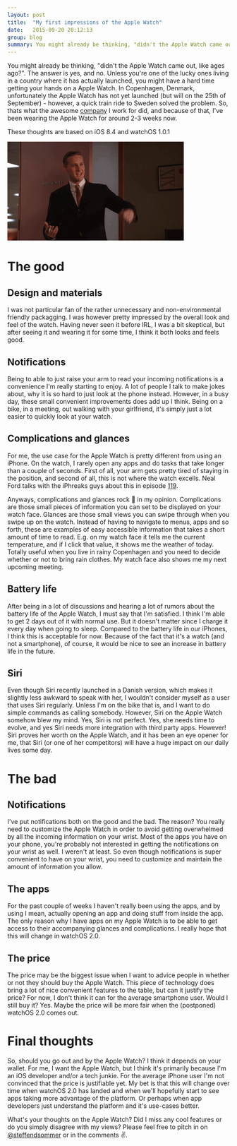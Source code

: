 ```yaml
---
layout: post
title:  "My first impressions of the Apple Watch"
date:   2015-09-20 20:12:13
group: blog
summary: You might already be thinking, "didn't the Apple Watch came out, like ages ago?". The answer is yes, and no. Unless you're one of the lucky ones living in a country where it has actually launched, you might have a hard time getting your hands on a Apple Watch. In Copenhagen, Denmark, unfortunately the Apple Watch has not yet launched (but will on the 25th of September) - however, a quick train ride to Sweden solved the problem. So, thats what the awesome company I work for did, and because of that, I've been wearing the Apple Watch for around 2-3 weeks now.
---
```


You might already be thinking, "didn't the Apple Watch came out, like ages ago?". The answer is yes, and no. Unless you're one of the lucky ones living in a country where it has actually launched, you might have a hard time getting your hands on a Apple Watch. In Copenhagen, Denmark, unfortunately the Apple Watch has not yet launched (but will on the 25th of September) - however, a quick train ride to Sweden solved the problem. So, thats what the awesome [company](http://www.unwire.com) I work for did, and because of that, I've been wearing the Apple Watch for around 2-3 weeks now.

These thoughts are based on iOS 8.4 and watchOS 1.0.1

![The Apple Watch](/assets/posts/applewatch.gif)

# The good

## Design and materials
I was not particular fan of the rather unnecessary and non-environmental friendly packagging. I was however pretty impressed by the overall look and feel of the watch. Having never seen it before IRL, I was a bit skeptical, but after seeing it and wearing it for some time, I think it both looks and feels good.

## Notifications
Being to able to just raise your arm to read your incoming notifications is a convenience I'm really starting to enjoy. A lot of people I talk to make jokes about, why it is so hard to just look at the phone instead. However, in a busy day, these small convenient improvements does add up I think. Being on a bike, in a meeting, out walking with your girlfriend, it's simply just a lot easier to quickly look at your watch.

## Complications and glances
For me, the use case for the Apple Watch is pretty different from using an iPhone. On the watch, I rarely open any apps and do tasks that take longer than a couple of seconds. First of all, your arm gets pretty tired of staying in the position, and second of all, this is not where the watch excells. Neal Ford talks with the iPhreaks guys about this in episode [119](https://devchat.tv/iphreaks/119-ips-ambient-information-and-the-apple-watch-with-neal-ford).

Anyways, complications and glances rock 👊 in my opinion. Complications are those small pieces of information you can set to be displayed on your watch face. Glances are those small views you can swipe through when you swipe up on the watch. Instead of having to navigate to menus, apps and so forth, these are examples of easy accessible information that takes a short amount of time to read. E.g. on my watch face it tells me the current temperature, and if I click that value, it shows me the weather of today. Totally useful when you live in rainy Copenhagen and you need to decide whether or not to bring rain clothes. My watch face also shows me my next upcoming meeting.

## Battery life
After being in a lot of discussions and hearing a lot of rumors about the battery life of the Apple Watch, I must say that I'm satisfied. I think I'm able to get 2 days out of it with normal use. But it doesn't matter since I charge it every day when going to sleep. Compared to the battery life in our iPhones, I think this is acceptable for now. Because of the fact that it's a watch (and not a smartphone), of course, it would be nice to see an increase in battery life in the future.

## Siri
Even though Siri recently launched in a Danish version, which makes it slightly less awkward to speak with her, I wouldn't consider myself as a user that uses Siri regularly. Unless I'm on the bike that is, and I want to do simple commands as calling somebody. However, Siri on the Apple Watch somehow blew my mind. Yes, Siri is not perfect. Yes, she needs time to evolve, and yes Siri needs more integration with third party apps. However! Siri proves her worth on the Apple Watch, and it has been an eye opener for me, that Siri (or one of her competitors) will have a huge impact on our daily lives some day.

# The bad

## Notifications
I've put notifications both on the good and the bad. The reason? You really need to customize the Apple Watch in order to avoid getting overwhelmed by all the incoming information on your wrist. Most of the apps you have on your phone, you're probably not interested in getting the notifications on your wrist as well. I weren't at least. So even though notifications is super convenient to have on your wrist, you need to customize and maintain the amount of information you allow.

## The apps
For the past couple of weeks I haven't really been using the apps, and by using I mean, actually opening an app and doing stuff from inside the app. The only reason why I have apps on my Apple Watch is to be able to get access to their accompanying glances and complications. I really hope that this will change in watchOS 2.0.

## The price
The price may be the biggest issue when I want to advice people in whether or not they should buy the Apple Watch. This piece of technology does bring a lot of nice convenient features to the table, but can it justify the price? For now, I don't think it can for the average smartphone user. Would I still buy it? Yes. Maybe the price will be more fair when the (postponed) watchOS 2.0 comes out.

# Final thoughts
So, should you go out and by the Apple Watch? I think it depends on your wallet. For me, I want the Apple Watch, but I think it's primarily because I'm an iOS developer and/or a tech junkie. For the average iPhone user I'm not convinced that the price is justifiable yet. My bet is that this will change over time when watchOS 2.0 has landed and when we'll hopefully start to see apps taking more advantage of the platform. Or perhaps when app developers just understand the platform and it's use-cases better.

What's your thoughts on the Apple Watch? Did I miss any cool features or do you simply disagree with my views? Please feel free to pitch in on [@steffendsommer](https://twitter.com/steffendsommer) or in the comments ✌️.